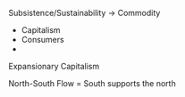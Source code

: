 Subsistence/Sustainability -> Commodity

- Capitalism
- Consumers
-

Expansionary Capitalism

North-South Flow = South supports the north
